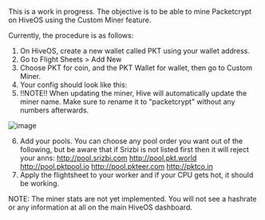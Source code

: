 This is a work in progress. The objective is to be able to mine Packetcrypt on HiveOS using the Custom Miner feature.

Currently, the procedure is as follows:

1. On HiveOS, create a new wallet called PKT using your wallet address.
2. Go to Flight Sheets > Add New
3. Choose PKT for coin, and the PKT Wallet for wallet, then go to Custom Miner.
4. Your config should look like this:
5.  !!NOTE!! When updating the miner, Hive will automatically update the miner name. Make sure to rename it to "packetcrypt" without any numbers afterwards.


![image](https://user-images.githubusercontent.com/73498310/147879593-1709d1e6-904f-4924-abb2-7e587e9ff87d.png)


6. Add your pools. You can choose any pool order you want out of the following, but be aware that if Srizbi is not listed first then it will reject your anns: http://pool.srizbi.com http://pool.pkt.world http://pool.pktpool.io http://pool.pkteer.com http://pktco.in
7. Apply the flightsheet to your worker and if your CPU gets hot, it should be working.

NOTE: The miner stats are not yet implemented. You will not see a hashrate or any information at all on the main HiveOS dashboard. 
